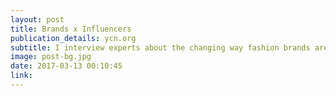 ```yaml
---
layout: post
title: Brands x Influencers 
publication_details: ycn.org
subtitle: I interview experts about the changing way fashion brands are working with celebrities and influencers, and identify emerging trends that are gaining traction.
image: post-bg.jpg
date: 2017-03-13 00:10:45
link: 
---
```

